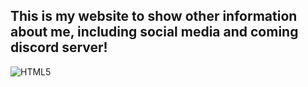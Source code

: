

## This is my website to show other information about me, including social media and coming discord server!

 ![HTML5](https://img.shields.io/badge/HTML5-E34F26?style=for-the-badge&logo=html5&logoColor=white)
